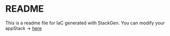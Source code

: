 # README
This is a readme file for IaC generated with StackGen.
You can modify your appStack -> [here](http://main.dev.stackgen.com/appstacks/406ab5ce-a7c9-4410-96e2-96f2fe7a3b89)
